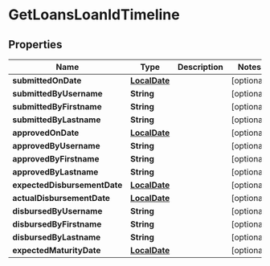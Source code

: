 # GetLoansLoanIdTimeline

## Properties
Name | Type | Description | Notes
------------ | ------------- | ------------- | -------------
**submittedOnDate** | [**LocalDate**](LocalDate.md) |  |  [optional]
**submittedByUsername** | **String** |  |  [optional]
**submittedByFirstname** | **String** |  |  [optional]
**submittedByLastname** | **String** |  |  [optional]
**approvedOnDate** | [**LocalDate**](LocalDate.md) |  |  [optional]
**approvedByUsername** | **String** |  |  [optional]
**approvedByFirstname** | **String** |  |  [optional]
**approvedByLastname** | **String** |  |  [optional]
**expectedDisbursementDate** | [**LocalDate**](LocalDate.md) |  |  [optional]
**actualDisbursementDate** | [**LocalDate**](LocalDate.md) |  |  [optional]
**disbursedByUsername** | **String** |  |  [optional]
**disbursedByFirstname** | **String** |  |  [optional]
**disbursedByLastname** | **String** |  |  [optional]
**expectedMaturityDate** | [**LocalDate**](LocalDate.md) |  |  [optional]
